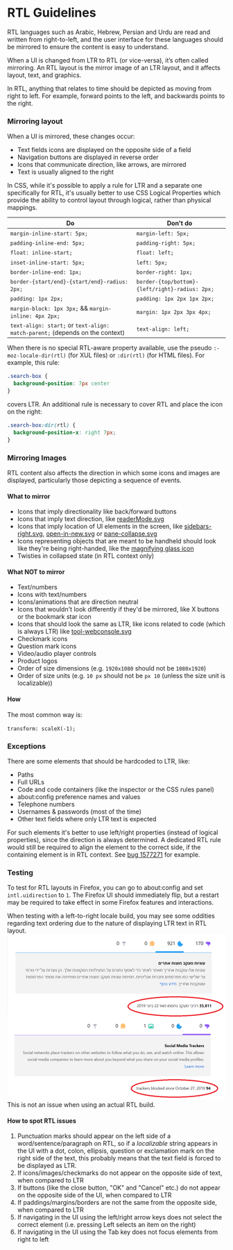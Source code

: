 # RTL Guidelines

RTL languages such as Arabic, Hebrew, Persian and Urdu are read and written from right-to-left, and the user interface for these languages should be mirrored to ensure the content is easy to understand.

When a UI is changed from LTR to RTL (or vice-versa), it’s often called mirroring. An RTL layout is the mirror image of an LTR layout, and it affects layout, text, and graphics.

In RTL, anything that relates to time should be depicted as moving from right to left. For example, forward points to the left, and backwards points to the right.

### Mirroring layout

When a UI is mirrored, these changes occur:

* Text fields icons are displayed on the opposite side of a field
* Navigation buttons are displayed in reverse order
* Icons that communicate direction, like arrows, are mirrored
* Text is usually aligned to the right

In CSS, while it's possible to apply a rule for LTR and a separate one specifically for RTL, it's usually better to use CSS Logical Properties which provide the ability to control layout through logical, rather than physical mappings.

Do | Don't do
-- | --------
`margin-inline-start: 5px;` | `margin-left: 5px;`
`padding-inline-end: 5px;` | `padding-right: 5px;`
`float: inline-start;` | `float: left;`
`inset-inline-start: 5px;` | `left: 5px;`
`border-inline-end: 1px;` | `border-right: 1px;`
`border-{start/end}-{start/end}-radius: 2px;` | `border-{top/bottom}-{left/right}-radius: 2px;`
`padding: 1px 2px;` | `padding: 1px 2px 1px 2px;`
`margin-block: 1px 3px;` && `margin-inline: 4px 2px;` | `margin: 1px 2px 3px 4px;`
`text-align: start;` or `text-align: match-parent;` (depends on the context) | `text-align: left;`

When there is no special RTL-aware property available, use the pseudo `:-moz-locale-dir(rtl)` (for XUL files) or `:dir(rtl)` (for HTML files). For example, this rule:
```css
.search-box {
  background-position: 7px center
}
```

covers LTR. An additional rule is necessary to cover RTL and place the icon on the right:
```css
.search-box:dir(rtl) {
  background-position-x: right 7px;
}
```

### Mirroring Images

RTL content also affects the direction in which some icons and images are displayed, particularly those depicting a sequence of events.

#### What to mirror
* Icons that imply directionality like back/forward buttons
* Icons that imply text direction, like [readerMode.svg](https://searchfox.org/mozilla-central/rev/74cc0f4dce444fe0757e2a6b8307d19e4d0e0212/browser/themes/shared/reader/readerMode.svg)
* Icons that imply location of UI elements in the screen, like [sidebars-right.svg](https://searchfox.org/mozilla-central/rev/74cc0f4dce444fe0757e2a6b8307d19e4d0e0212/browser/themes/shared/icons/sidebars-right.svg), [open-in-new.svg](https://searchfox.org/mozilla-central/rev/74cc0f4dce444fe0757e2a6b8307d19e4d0e0212/browser/themes/shared/icons/open-in-new.svg) or [pane-collapse.svg](https://searchfox.org/mozilla-central/rev/74cc0f4dce444fe0757e2a6b8307d19e4d0e0212/devtools/client/debugger/images/pane-collapse.svg)
* Icons representing objects that are meant to be handheld should look like they're being right-handed, like the [magnifying glass icon](https://searchfox.org/mozilla-central/rev/e7c61f4a68b974d5fecd216dc7407b631a24eb8f/toolkit/themes/windows/global/icons/search-textbox.svg)
* Twisties in collapsed state (in RTL context only)

#### What NOT to mirror
* Text/numbers
* Icons with text/numbers
* Icons/animations that are direction neutral
* Icons that wouldn't look differently if they'd be mirrored, like X buttons or the bookmark star icon
* Icons that should look the same as LTR, like icons related to code (which is always LTR) like [tool-webconsole.svg](https://searchfox.org/mozilla-central/rev/74cc0f4dce444fe0757e2a6b8307d19e4d0e0212/devtools/client/themes/images/tool-webconsole.svg)
* Checkmark icons
* Question mark icons
* Video/audio player controls
* Product logos
* Order of size dimensions (e.g. `1920x1080` should not be `1080x1920`)
* Order of size units (e.g. `10 px` should not be `px 10` (unless the size unit is localizable))

#### How
The most common way is:

`transform: scaleX(-1);`

### Exceptions

There are some elements that should be hardcoded to LTR, like:
* Paths
* Full URLs
* Code and code containers (like the inspector or the CSS rules panel)
* about:config preference names and values
* Telephone numbers
* Usernames & passwords (most of the time)
* Other text fields where only LTR text is expected

For such elements it's better to use left/right properties (instead of logical properties), since the direction is always determined.
A dedicated RTL rule would still be required to align the element to the correct side, if the containing element is in RTL context. See [bug 1577271](https://bugzilla.mozilla.org/show_bug.cgi?id=1577271) for example.

### Testing

To test for RTL layouts in Firefox, you can go to about:config and set `intl.uidirection` to `1`.
The Firefox UI should immediately flip, but a restart may be required to take effect in some Firefox features and interactions.

When testing with a left-to-right locale build, you may see some oddities regarding text ordering due to the nature of displaying LTR text in RTL layout.
![about:protections RTL - English vs. Hebrew](https://github.com/ItielMaN/rtl-guidelines/blob/master/about-protections-rtl.png)
This is not an issue when using an actual RTL build.

#### How to spot RTL issues

1. Punctuation marks should appear on the left side of a word/sentence/paragraph on RTL, so if a *localizable* string appears in the UI with a dot, colon, ellipsis, question or exclamation mark on the right side of the text, this probably means that the text field is forced to be displayed as LTR.
2. If icons/images/checkmarks do not appear on the opposite side of text, when compared to LTR
3. If buttons (like the close button, "OK" and "Cancel" etc.) do not appear on the opposite side of the UI, when compared to LTR
4. If paddings/margins/borders are not the same from the opposite side, when compared to LTR
5. If navigating in the UI using the left/right arrow keys does not select the correct element (i.e. pressing Left selects an item on the right)
6. If navigating in the UI using the Tab key does not focus elements from right to left
